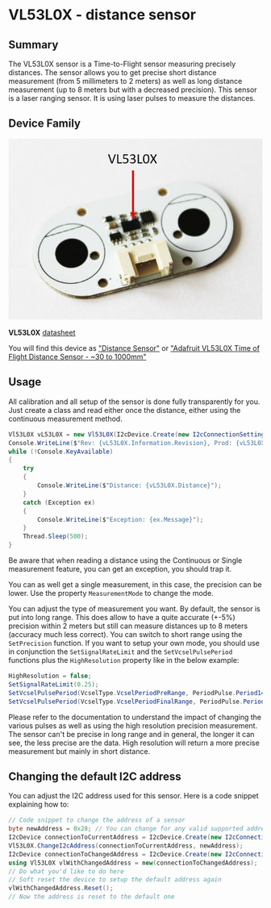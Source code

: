 # VL53L0X - distance sensor

## Summary

The VL53L0X sensor is a Time-to-Flight sensor measuring precisely distances. The sensor allows you to get precise short distance measurement (from 5 millimeters to 2 meters) as well as long distance measurement (up to 8 meters but with a decreased precision). This sensor is a laser ranging sensor. It is using laser pulses to measure the distances.

## Device Family

![VL53L0X](./VL53L0X.jpg)

**VL53L0X** [datasheet](https://www.st.com/content/st_com/en/products/embedded-software/proximity-sensors-software/stsw-img005.html)

You will find this device as ["Distance Sensor"](https://www.dexterindustries.com/product/distance-sensor/) or ["Adafruit VL53L0X Time of Flight Distance Sensor - ~30 to 1000mm"](https://www.adafruit.com/product/3317)

## Usage

All calibration and all setup of the sensor is done fully transparently for you. Just create a class and read either once the distance, either using the continuous measurement method.

```csharp
Vl53L0X vL53L0X = new Vl53L0X(I2cDevice.Create(new I2cConnectionSettings(1, Vl53L0X.DefaultI2cAddress)));
Console.WriteLine($"Rev: {vL53L0X.Information.Revision}, Prod: {vL53L0X.Information.ProductId}, Mod: {vL53L0X.Information.ModuleId}");
while (!Console.KeyAvailable)
{
    try
    {
        Console.WriteLine($"Distance: {vL53L0X.Distance}");
    }
    catch (Exception ex)
    {
        Console.WriteLine($"Exception: {ex.Message}");
    }
    Thread.Sleep(500);
}
```

Be aware that when reading a distance using the Continuous or Single measurement feature, you can get an exception, you should trap it.

You can as well get a single measurement, in this case, the precision can be lower. Use the property ```MeasurementMode``` to change the mode.

You can adjust the type of measurement you want. By default, the sensor is put into long range. This does allow to have a quite accurate (+-5%) precision within 2 meters but still can measure distances up to 8 meters (accuracy much less correct). You can switch to short range using the ```SetPrecision``` function. If you want to setup your own mode, you should use in conjunction the ```SetSignalRateLimit``` and the ```SetVcselPulsePeriod``` functions plus the ```HighResolution``` property like in the below example:

```csharp
HighResolution = false;
SetSignalRateLimit(0.25);
SetVcselPulsePeriod(VcselType.VcselPeriodPreRange, PeriodPulse.Period14);
SetVcselPulsePeriod(VcselType.VcselPeriodFinalRange, PeriodPulse.Period10);
```

Please refer to the documentation to understand the impact of changing the various pulses as well as using the high resolution precision measurement. The sensor can't be precise in long range and in general, the longer it can see, the less precise are the data. High resolution will return a more precise measurement but mainly in short distance.

## Changing the default I2C address

You can adjust the I2C address used for this sensor. Here is a code snippet explaining how to:

```csharp
// Code snippet to change the address of a sensor
byte newAddress = 0x28; // You can change for any valid supported address
I2cDevice connectionToCurrentAddress = I2cDevice.Create(new I2cConnectionSettings(1, Vl53L0X.DefaultI2cAddress));
Vl53L0X.ChangeI2cAddress(connectionToCurrentAddress, newAddress);
I2cDevice connectionToChangedAddress = I2cDevice.Create(new I2cConnectionSettings(1, newAddress));
using Vl53L0X vlWithChangedAddress = new(connectionToChangedAddress);
// Do what you'd like to do here
// Soft reset the device to setup the default address again
vlWithChangedAddress.Reset();
// Now the address is reset to the default one
```
